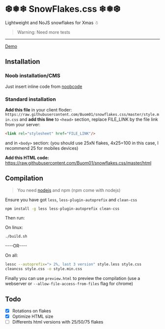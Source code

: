 # ❆❅❄ SnowFlakes.css ❄❅❆
Lightweight and NoJS snowflakes for Xmas ☃

> Warning: Need more tests

---
[Demo](https://buom01.github.io/snowflakes.css/)
## Installation
### Noob installation/CMS
Just insert inline code from [noobcode](https://raw.githubusercontent.com/Buom01/snowflakes.css/master/noobscript)

### Standard installation
**Add this file** in your client floder: `https://raw.githubusercontent.com/Buom01/snowflakes.css/master/style.min.css`
and **add this line** to `<head>` section, replace FILE_LINK by the file link from your server:
```html
<link rel="stylesheet" href="FILE_LINK"/>
```
and in `<body>` section: (you should use 25xN flakes, 4x25=100 in this case, I recommend 25 for mobiles devices)

**Add this HTML code:** https://raw.githubusercontent.com/Buom01/snowflakes.css/master/html

## Compilation
> You need [nodejs](http://nodejs.org/) and npm (npm come with nodejs)

Ensure you have got `less`, `less-plugin-autoprefix` and `clean-css`
```bash
npm install -g less less-plugin-autoprefix clean-css
```
Then run:

On linux:
```bash
./build.sh
```
----OR----

On all:
```bash
lessc --autoprefix="> 2%, last 3 version" style.less style.css
cleancss style.css -o style.min.css
```

Finally you can use `preview.html` to preview the compilation (use a webserver or `--allow-file-access-from-files` flag for chrome)

## Todo
- [X] Rotations on flakes
- [X] Optimize HTML size
- [ ] Differents html versions with 25/50/75 flakes
